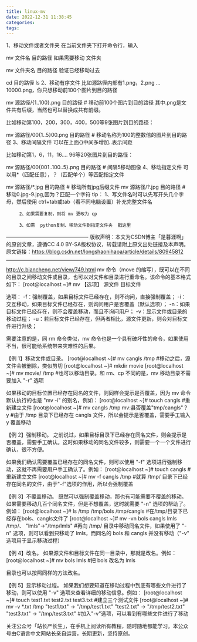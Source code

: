 ```yaml
---
title: linux-mv
date: 2022-12-31 11:38:45
categories:
tags:
---
```




1、移动文件或者文件夹
在当前文件夹下打开命令行，输入

mv 文件名 目的路径
如果需要移动 文件夹

mv 文件夹名 目的路径
验证已经移动过去

cd 目的路径
ls
2、移动有序文件
比如源路径内部有1.png，2.png ... 10000.png，你只想移动前100个图片到目的路径

mv 源路径/{1..100}.png 目的路径             # 移动前100个图片到目的路径
其中.png是文件共有后缀，当然也可以替换成共有前缀。

比如移动第100，200，300，400，500等9张图片到目的路径：

mv 源路径/00{1..5}00.png 目的路径           # 移动名称为100的整数倍的图片到目的路径
3、移动间隔文件
可以在上面{}中间多增加..表示间距

比如移动第1，6，11，16.... 96等20张图片到目的路径：

mv 源路径/00{001..100..5}.png 目的路径             # 间隔5移动图像
4、移动指定文件
可以用*（匹配任意），？（匹配单个）等匹配指定文件

mv 源路径/*.jpg 目的路径       # 移动所有jpg后缀文件
mv 源路径/?.jpg 目的路径       # 移动0.jpg-9.jpg,因为？匹配一个字符
tip： 1、写文件名时可以先写开头几个字母，然后使用 ctrl+tab或tab（看不同电脑设置）补充完整文件名

         2、如果需要复制，则将 mv 更改为 cp

         3、如需  python复制、移动文件到指定文件夹  戳这里        
————————————————
版权声明：本文为CSDN博主「是暮涯啊」的原创文章，遵循CC 4.0 BY-SA版权协议，转载请附上原文出处链接及本声明。
原文链接：https://blog.csdn.net/longshaonihaoa/article/details/80945812

---

http://c.biancheng.net/view/749.html
mv 命令（move 的缩写），既可以在不同的目录之间移动文件或目录，也可以对文件和目录进行重命名。该命令的基本格式如下：
[root@localhost ~]# mv 【选项】 源文件 目标文件

选项：
-f：强制覆盖，如果目标文件已经存在，则不询问，直接强制覆盖；
-i：交互移动，如果目标文件已经存在，则询问用户是否覆盖（默认选项）；
-n：如果目标文件已经存在，则不会覆盖移动，而且不询问用户；
-v：显示文件或目录的移动过程；
-u：若目标文件已经存在，但两者相比，源文件更新，则会对目标文件进行升级；

需要注意的是，同 rm 命令类似，mv 命令也是一个具有破坏性的命令，如果使用不当，很可能给系统带来灾难性的后果。

【例 1】移动文件或目录。
[root@localhost ~]# mv cangls /tmp
#移动之后，源文件会被删除，类似剪切
[root@localhost ~]# mkdir movie
[root@localhost ~]# mv movie/ /tmp
#也可以移动目录。和 rm、cp 不同的是，mv 移动目录不需要加入 "-r" 选项

如果移动的目标位置已经存在同名的文件，则同样会提示是否覆盖，因为 mv 命令默认执行的也是 "mv -i" 的别名，例如：
[root@localhost ~]# touch cangls
#重新建立文件
[root@localhost ~]# mv cangls /tmp
mv:县否覆盖"tmp/cangls"？y
#由于 /tmp 目录下已经存在 cangls 文件，所以会提示是否覆盖，需要手工输入 y 覆盖移动


【例 2】强制移动。
之前说过，如果目标目录下已经存在同名文件，则会提示是否覆盖，需要手工确认。这时如果移动的同名文件较多，则需要一个一个文件进行确认，很不方便。

如果我们确认需要覆盖已经存在的同名文件，则可以使用 "-f" 选项进行强制移动，这就不再需要用户手工确认了。例如：
[root@localhost ~]# touch cangls
#重新建立文件
[root@localhost ~]# mv -f cangls /tmp
#就算 /tmp/ 目录下已经存在同名的文件，由于"-f"选项的作用，所以会强制覆盖


【例 3】不覆盖移动。
既然可以强制覆盖移动，那也有可能需要不覆盖的移动。如果需要移动几百个同名文件，但是不想覆盖，这时就需要 "-n" 选项的帮助了。例如：
[root@localhost ~]# ls /tmp
/tmp/bols /tmp/cangls
#在/tmp/目录下已经存在bols、cangls文件了
[root@localhost ~]# mv -vn bols cangls lmls /tmp/、
"lmls"->"/tmp/lmls"
#再向 /tmp/ 目录中移动同名文件，如果使用了 "-n" 选项，则可以看到只移动了 lmls，而同名的 bols 和 cangls 并没有移动（"-v" 选项用于显示移动过程）


【例 4】改名。
如果源文件和目标文件在同一目录中，那就是改名。例如：
[root@localhost ~]# mv bols lmls
#把 bols 改名为 lmls

目录也可以按照同样的方法改名。

【例 5】显示移动过程。
如果我们想要知道在移动过程中到底有哪些文件进行了移动，则可以使用 "-v" 选项来查看详细的移动信息。例如：
[root@localhost ~]# touch test1.txt test2.txt test3.txt
#建立三个测试文件
[root@localhost ~]# mv -v *.txt /tmp
"test1.txt" -> "/tmp/test1.txt"
"test2.txt" -> "/tmp/test2.txt"
"test3.txt" -> "/tmp/test3.txt"
#加入"-v"选项，可以看到有哪些文件进行了移动

关注公众号「站长严长生」，在手机上阅读所有教程，随时随地都能学习。本公众号由C语言中文网站长亲自运营，长期更新，坚持原创。






